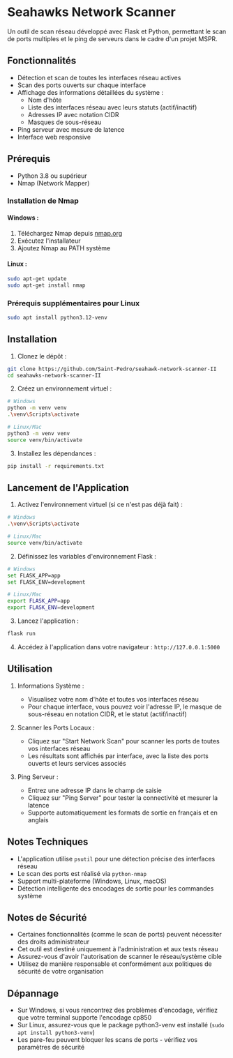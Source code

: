 # Seahawks Network Scanner

Un outil de scan réseau développé avec Flask et Python, permettant le scan de ports multiples et le ping de serveurs dans le cadre d'un projet MSPR.

## Fonctionnalités

- Détection et scan de toutes les interfaces réseau actives
- Scan des ports ouverts sur chaque interface
- Affichage des informations détaillées du système :
  - Nom d'hôte
  - Liste des interfaces réseau avec leurs statuts (actif/inactif)
  - Adresses IP avec notation CIDR
  - Masques de sous-réseau
- Ping serveur avec mesure de latence
- Interface web responsive

## Prérequis

- Python 3.8 ou supérieur
- Nmap (Network Mapper)

### Installation de Nmap

#### Windows :
1. Téléchargez Nmap depuis [nmap.org](https://nmap.org/download.html)
2. Exécutez l'installateur
3. Ajoutez Nmap au PATH système

#### Linux :
```bash
sudo apt-get update
sudo apt-get install nmap
```
### Prérequis supplémentaires pour Linux
```bash
sudo apt install python3.12-venv
```

## Installation

1. Clonez le dépôt :
```bash
git clone https://github.com/Saint-Pedro/seahawk-network-scanner-II
cd seahawks-network-scanner-II
```

2. Créez un environnement virtuel :
```bash
# Windows
python -m venv venv
.\venv\Scripts\activate

# Linux/Mac
python3 -m venv venv
source venv/bin/activate
```

3. Installez les dépendances :
```bash
pip install -r requirements.txt
```

## Lancement de l'Application

1. Activez l'environnement virtuel (si ce n'est pas déjà fait) :
```bash
# Windows
.\venv\Scripts\activate

# Linux/Mac
source venv/bin/activate
```

2. Définissez les variables d'environnement Flask :
```bash
# Windows
set FLASK_APP=app
set FLASK_ENV=development

# Linux/Mac
export FLASK_APP=app
export FLASK_ENV=development
```

3. Lancez l'application :
```bash
flask run
```

4. Accédez à l'application dans votre navigateur : `http://127.0.0.1:5000`

## Utilisation

1. Informations Système :
   - Visualisez votre nom d'hôte et toutes vos interfaces réseau
   - Pour chaque interface, vous pouvez voir l'adresse IP, le masque de sous-réseau en notation CIDR, et le statut (actif/inactif)

2. Scanner les Ports Locaux :
   - Cliquez sur "Start Network Scan" pour scanner les ports de toutes vos interfaces réseau
   - Les résultats sont affichés par interface, avec la liste des ports ouverts et leurs services associés

3. Ping Serveur :
   - Entrez une adresse IP dans le champ de saisie
   - Cliquez sur "Ping Server" pour tester la connectivité et mesurer la latence
   - Supporte automatiquement les formats de sortie en français et en anglais

## Notes Techniques

- L'application utilise `psutil` pour une détection précise des interfaces réseau
- Le scan des ports est réalisé via `python-nmap`
- Support multi-plateforme (Windows, Linux, macOS)
- Détection intelligente des encodages de sortie pour les commandes système

## Notes de Sécurité

- Certaines fonctionnalités (comme le scan de ports) peuvent nécessiter des droits administrateur
- Cet outil est destiné uniquement à l'administration et aux tests réseau
- Assurez-vous d'avoir l'autorisation de scanner le réseau/système cible
- Utilisez de manière responsable et conformément aux politiques de sécurité de votre organisation

## Dépannage

- Sur Windows, si vous rencontrez des problèmes d'encodage, vérifiez que votre terminal supporte l'encodage cp850
- Sur Linux, assurez-vous que le package python3-venv est installé (`sudo apt install python3-venv`)
- Les pare-feu peuvent bloquer les scans de ports - vérifiez vos paramètres de sécurité
